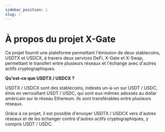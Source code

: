 ```yaml
---
sidebar_position: 1
slug: /
---
```


# À propos du projet X-Gate

Ce projet fournit une plateforme permettant l'émission de deux stablecoins, USDTX et USDCX, à travers deux services DeFi, X-Gate et X-Swap, permettant le transfert entre plusieurs réseaux et l'échange avec d'autres actifs cryptographiques.

**Qu'est-ce que USDTX / USDCX ?**

USDTX / USDCX sont des stablecoins, indexés un-à-un sur USDT / USDC, émis en verrouillant USDT / USDC, qui sont eux-mêmes adossés au dollar américain sur le réseau Ethereum. Ils sont transférables entre plusieurs réseaux.

Grâce à ce projet, il est possible d'envoyer USDTX / USDCX vers d'autres réseaux et de les échanger contre d'autres actifs cryptographiques, y compris USDT / USDC.